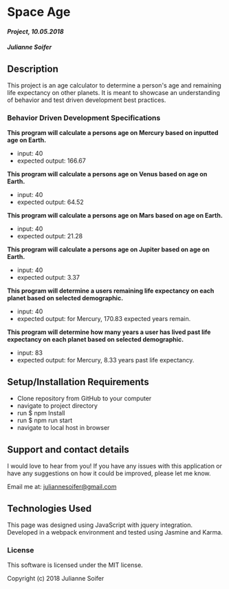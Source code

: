 # **Space Age**

#### _Project, 10.05.2018_

#####  Julianne Soifer

## Description

This project is an age calculator to determine a person's age and remaining life expectancy on other planets. It is meant to showcase an understanding of behavior and test driven development best practices.


### Behavior Driven Development Specifications


**This program will calculate a persons age on Mercury based on inputted age on Earth.**
* input: 40
* expected output: 166.67

**This program will calculate a persons age on Venus based on age on Earth.**
* input: 40
* expected output: 64.52

**This program will calculate a persons age on Mars based on age on Earth.**
* input: 40
* expected output: 21.28

**This program will calculate a persons age on Jupiter based on age on Earth.**
* input: 40
* expected output: 3.37

**This program will determine a users remaining life expectancy on each planet based on selected demographic.**
* input: 40
* expected output: for Mercury, 170.83 expected years remain.

**This program will determine how many years a user has lived past life expectancy on each planet based on selected demographic.**
* input: 83
* expected output: for Mercury, 8.33 years past life expectancy.


## Setup/Installation Requirements

* Clone repository from GitHub to your computer
* navigate to project directory
* run $ npm Install
* run $ npm run start
* navigate to local host in browser

## Support and contact details

I would love to hear from you! If you have any issues with this application or have any suggestions on how it could be improved, please let me know.

Email me at: juliannesoifer@gmail.com

## Technologies Used

This page was designed using JavaScript with jquery integration. Developed in a webpack environment and tested using Jasmine and Karma.

### License

This software is licensed under the MIT license.

Copyright (c) 2018 Julianne Soifer
